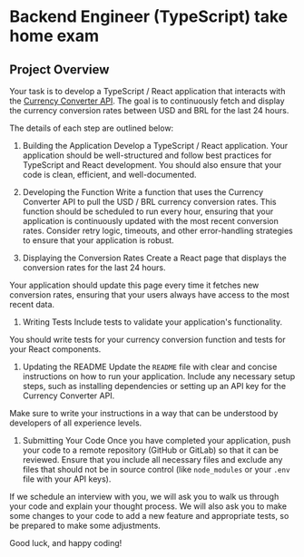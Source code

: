 # Backend Engineer (TypeScript) take home exam

## Project Overview

Your task is to develop a TypeScript / React application that interacts with the [Currency Converter API](https://rapidapi.com/natkapral/api/currency-converter5). The goal is to continuously fetch and display the currency conversion rates between USD and BRL for the last 24 hours.

The details of each step are outlined below:

1. Building the Application
   Develop a TypeScript / React application. Your application should be well-structured and follow best practices for TypeScript and React development. You should also ensure that your code is clean, efficient, and well-documented.

1. Developing the Function
   Write a function that uses the Currency Converter API to pull the USD / BRL currency conversion rates. This function should be scheduled to run every hour, ensuring that your application is continuously updated with the most recent conversion rates. Consider retry logic, timeouts, and other error-handling strategies to ensure that your application is robust.

1. Displaying the Conversion Rates
   Create a React page that displays the conversion rates for the last 24 hours.

Your application should update this page every time it fetches new conversion rates, ensuring that your users always have access to the most recent data.

1. Writing Tests
   Include tests to validate your application's functionality.

You should write tests for your currency conversion function and tests for your React components.

1. Updating the README
   Update the `README` file with clear and concise instructions on how to run your application. Include any necessary setup steps, such as installing dependencies or setting up an API key for the Currency Converter API.

Make sure to write your instructions in a way that can be understood by developers of all experience levels.

1. Submitting Your Code
   Once you have completed your application, push your code to a remote repository (GitHub or GitLab) so that it can be reviewed. Ensure that you include all necessary files and exclude any files that should not be in source control (like `node_modules` or your `.env` file with your API keys).

If we schedule an interview with you, we will ask you to walk us through your code and explain your thought process. We will also ask you to make some changes to your code to add a new feature and appropriate tests, so be prepared to make some adjustments.

Good luck, and happy coding!
